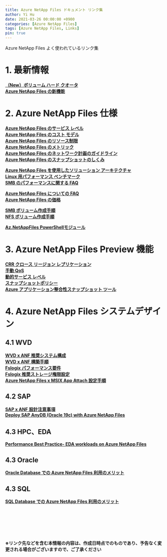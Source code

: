 ```yaml
---
title: Azure NetApp Files ドキュメント リンク集
author: Yi Hu
date: 2021-03-26 00:00:00 +0900
categories: [Azure NetApp Files]
tags: [Azure NetApp Files, Links]
pin: true
---
```

Azure NetApp Files よく使われているリンク集

# 1. 最新情報
[**（New）ボリューム ハード クオータ**](https://docs.microsoft.com/ja-jp/azure/azure-netapp-files/volume-hard-quota-guidelines)  
[**Azure NetApp Files の新機能**](https://docs.microsoft.com/ja-jp/azure/azure-netapp-files/whats-new)

# 2. Azure NetApp Files 仕様
[**Azure NetApp Files のサービス レベル**](https://docs.microsoft.com/ja-jp/azure/azure-netapp-files/azure-netapp-files-service-levels)  
[**Azure NetApp Files のコスト モデル**](https://docs.microsoft.com/ja-jp/azure/azure-netapp-files/azure-netapp-files-cost-model)  
[**Azure NetApp Files のリソース制限**](https://docs.microsoft.com/ja-jp/azure/azure-netapp-files/azure-netapp-files-resource-limits)  
[**Azure NetApp Files のメトリック**](https://docs.microsoft.com/ja-jp/azure/azure-netapp-files/azure-netapp-files-metrics)  
[**Azure NetApp Files のネットワーク計画のガイドライン**](https://docs.microsoft.com/ja-jp/azure/azure-netapp-files/azure-netapp-files-network-topologies)  
[**Azure NetApp Files のスナップショットのしくみ**](https://docs.microsoft.com/ja-jp/azure/azure-netapp-files/snapshots-introduction)  

[**Azure NetApp Files を使用したソリューション アーキテクチャ**](https://docs.microsoft.com/ja-jp/azure/azure-netapp-files/azure-netapp-files-solution-architectures)  
[**Linux 用パフォーマンス ベンチマーク**](https://docs.microsoft.com/ja-jp/azure/azure-netapp-files/performance-benchmarks-linux)  
[**SMB のパフォーマンスに関する FAQ**](https://docs.microsoft.com/ja-jp/azure/azure-netapp-files/azure-netapp-files-smb-performance)  

[**Azure NetApp Files についての FAQ**](https://docs.microsoft.com/ja-jp/azure/azure-netapp-files/azure-netapp-files-faqs)  
[**Azure NetApp Files の価格**](https://azure.microsoft.com/ja-jp/pricing/details/netapp/)  

[**SMB ボリューム作成手順**](https://docs.microsoft.com/ja-jp/azure/azure-netapp-files/azure-netapp-files-create-volumes-smb)  
[**NFS ボリューム作成手順**](https://docs.microsoft.com/ja-jp/azure/azure-netapp-files/azure-netapp-files-create-volumes)  

[**Az.NetAppFiles PowerShellモジュール**](https://docs.microsoft.com/en-us/powershell/module/az.netappfiles/?view=azps-5.7.0)  

# 3. Azure NetApp Files Preview 機能
[**CRR クロース リージョン レプリケーション**](https://docs.microsoft.com/ja-jp/azure/azure-netapp-files/cross-region-replication-introduction)  
[**手動 QoS**](https://docs.microsoft.com/ja-jp/azure/azure-netapp-files/manage-manual-qos-capacity-pool)  
[**動的サービス レベル**](https://docs.microsoft.com/ja-jp/azure/azure-netapp-files/dynamic-change-volume-service-level)  
[**スナップショットポリシー**](https://docs.microsoft.com/ja-jp/azure/azure-netapp-files/azure-netapp-files-manage-snapshots#manage-snapshot-policies)  
[**Azure アプリケーション整合性スナップショット ツール**](https://docs.microsoft.com/ja-jp/azure/azure-netapp-files/azacsnap-introduction)  

# 4. Azure NetApp Files システムデザイン
## 4.1 WVD
[**WVD x ANF 推奨システム構成**](https://docs.microsoft.com/ja-jp/azure/azure-netapp-files/solutions-windows-virtual-desktop#sample-blueprints)  
[**WVD x ANF 構築手順**](https://docs.microsoft.com/ja-jp/azure/virtual-desktop/create-fslogix-profile-container)  
[**Fslogix パフォーマンス要件**](https://docs.microsoft.com/ja-jp/azure/architecture/example-scenario/wvd/windows-virtual-desktop-fslogix#performance-requirements)  
[**Fslogix 推奨ストレージ権限設定**](https://docs.microsoft.com/en-us/fslogix/fslogix-storage-config-ht)  
[**Azure NetApp Files x MSIX App Attach 設定手順**](https://techcommunity.microsoft.com/t5/windows-virtual-desktop/setting-up-azure-netapp-files-for-msix-app-attach-step-by-step/m-p/1990021)  

## 4.2 SAP
[**SAP x ANF 設計注意事項**](https://docs.microsoft.com/ja-jp/azure/virtual-machines/workloads/sap/hana-vm-operations-netapp)  
[**Deploy SAP AnyDB (Oracle 19c) with Azure NetApp Files**](https://techcommunity.microsoft.com/t5/running-sap-applications-on-the/deploy-sap-anydb-oracle-19c-with-azure-netapp-files/ba-p/2064043)  

## 4.3 HPC、EDA
[**Performance Best Practice- EDA workloads on Azure NetApp Files**](https://techcommunity.microsoft.com/t5/azure-global/performance-best-practice-eda-workloads-on-azure-netapp-files/ba-p/2119979#)  

## 4.3 Oracle
[**Oracle Database での Azure NetApp Files 利用のメリット**](https://docs.microsoft.com/ja-jp/azure/azure-netapp-files/solutions-benefits-azure-netapp-files-oracle-database)  

## 4.3 SQL
[**SQL Database での Azure NetApp Files 利用のメリット**](https://docs.microsoft.com/ja-jp/azure/azure-netapp-files/solutions-benefits-azure-netapp-files-sql-server)  

<br>
<br>
<br>
<br>
<br>

**※リンク先などを含む本情報の内容は、作成日時点でのものであり、予告なく変更される場合がございますので、ご了承ください**

[^ga-filters]: [Google Analytics Core Reporting API: Filters](https://developers.google.com/analytics/devguides/reporting/core/v3/reference#filters)